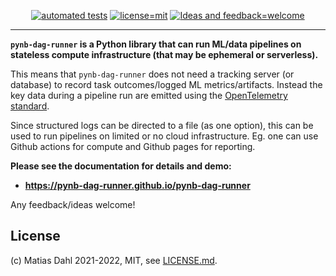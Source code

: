<div align="center">

  <!-- need an empty line above: https://stackoverflow.com/a/70293384 -->
  <a href="https://github.com/pynb-dag-runner/pynb-dag-runner/actions/workflows/ci.yml">![automated tests](https://github.com/pynb-dag-runner/pynb-dag-runner/actions/workflows/ci.yml/badge.svg)</a>
  <a href="https://github.com/pynb-dag-runner/pynb-dag-runner/blob/main/LICENSE.md">![license=mit](https://img.shields.io/badge/license-MIT-blue)</a>
  <a href="https://github.com/pynb-dag-runner/pynb-dag-runner/issues/new">![Ideas and feedback=welcome](https://img.shields.io/badge/Ideas%20%26%20feedback-welcome-green)</a>

</div>

---

**`pynb-dag-runner` is a Python library that can run ML/data pipelines on stateless compute infrastructure (that may be ephemeral or serverless).**

This means that `pynb-dag-runner` does not need a tracking server (or database) to record task outcomes/logged ML metrics/artifacts.
Instead the key data during a pipeline run are emitted using the [OpenTelemetry standard](https://opentelemetry.io/).

Since structured logs can be directed to a file (as one option), this can be used to run pipelines on limited or no cloud infrastructure.
Eg. one can use Github actions for compute and Github pages for reporting.

**Please see the documentation for details and demo:**
- **https://pynb-dag-runner.github.io/pynb-dag-runner**

Any feedback/ideas welcome!

## License
(c) Matias Dahl 2021-2022, MIT, see [LICENSE.md](./LICENSE.md).
